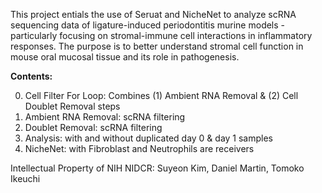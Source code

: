 This project entials the use of Seruat and NicheNet to analyze scRNA sequencing data of ligature-induced periodontitis murine models - particularly focusing on stromal-immune cell interactions in inflammatory responses. 
The purpose is to better understand stromal cell function in mouse oral mucosal tissue and its role in pathogenesis.

**Contents:** 

0. Cell Filter For Loop: Combines (1) Ambient RNA Removal & (2) Cell Doublet Removal steps
1. Ambient RNA Removal: scRNA filtering 
2. Doublet Removal: scRNA filtering
3. Analysis: with and without duplicated day 0 & day 1 samples
4. NicheNet: with Fibroblast and Neutrophils are receivers

Intellectual Property of NIH NIDCR:
Suyeon Kim, Daniel Martin, Tomoko Ikeuchi
